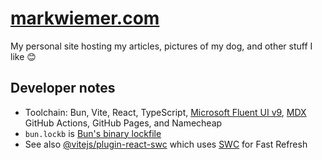 # [markwiemer.com](https://markwiemer.com)

My personal site hosting my articles, pictures of my dog, and other stuff I like 😊

## Developer notes

-   Toolchain: Bun, Vite, React, TypeScript, [Microsoft Fluent UI v9](https://react.fluentui.dev), [MDX](https://mdxjs.com) GitHub Actions, GitHub Pages, and Namecheap
-   `bun.lockb` is [Bun's binary lockfile](https://bun.sh/docs/install/lockfile)
-   See also [@vitejs/plugin-react-swc](https://github.com/vitejs/vite-plugin-react-swc) which uses [SWC](https://swc.rs) for Fast Refresh
